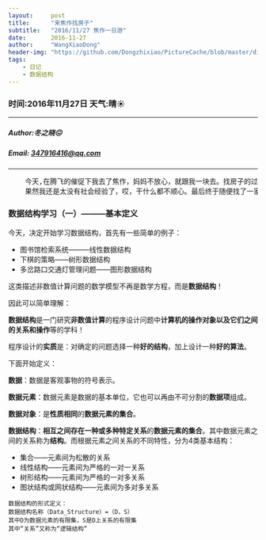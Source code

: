 ```yaml
---
layout:     post
title:      "来焦作找房子"
subtitle:   "2016/11/27 焦作一日游"
date:       2016-11-27
author:     "WangXiaoDong"
header-img: "https://github.com/Dongzhixiao/PictureCache/blob/master/diaryPic/20161127.jpg?raw=true"
tags:
    - 日记
    - 数据结构
---
```


### 时间:2016年11月27日 天气:晴:sunny:
-----
#####   Author:冬之晓:confounded:
#####   Email: 347916416@qq.com
----------

<pre>
    今天,在腾飞的催促下我去了焦作，妈妈不放心，就跟我一块去。找房子的过程是非常折腾人的，
    果然我还是太没有社会经验了，哎，干什么都不顺心。最后终于随便找了一家后就回家了。心累！
</pre>

### 数据结构学习（一）———基本定义

今天，决定开始学习数据结构，首先有一些简单的例子：

- 图书馆检索系统———线性数据结构
- 下棋的策略——树形数据结构
- 多岔路口交通灯管理问题——图形数据结构

这类描述非数值计算问题的数学模型不再是数学方程，而是**数据结构**！

因此可以简单理解：

**数据结构**是一门研究**非数值计算**的程序设计问题中**计算机的操作对象以及它们之间的关系和操作**等的学科！



程序设计的**实质**是：对确定的问题选择一种**好的结构**，加上设计一种**好的算法**。


下面开始定义：

**数据**：数据是客观事物的符号表示。

**数据元素**：数据元素是数据的基本单位，它也可以再由不可分割的**数据项**组成。

**数据对象**：是**性质相同**的**数据元素的集合**。

**数据结构**：**相互之间存在一种或多种特定关系**的**数据元素的集合**。其中数据元素之间的关系称为**结构**。而根据元素之间关系的不同特性，分为4类基本结构：

- 集合——元素间为松散的关系
- 线性结构——元素间为严格的一对一关系
- 树形结构——元素间为严格的一对多关系
- 图状结构或网状结构——元素间为多对多关系

```
数据结构的形式定义：
数据结构名称（Data_Structure）=（D，S）
其中D为数据元素的有限集，S是D上关系的有限集
其中“关系”又称为“逻辑结构”
```

